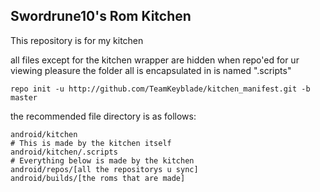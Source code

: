 Swordrune10's Rom Kitchen
-------------------------

This repository is for my kitchen

all files except for the kitchen wrapper are hidden when repo'ed for ur viewing pleasure
the folder all is encapsulated in is named ".scripts"

    repo init -u http://github.com/TeamKeyblade/kitchen_manifest.git -b master

the recommended file directory is as follows:

    android/kitchen
    # This is made by the kitchen itself
    android/kitchen/.scripts
    # Everything below is made by the kitchen
    android/repos/[all the repositorys u sync]
    android/builds/[the roms that are made]
